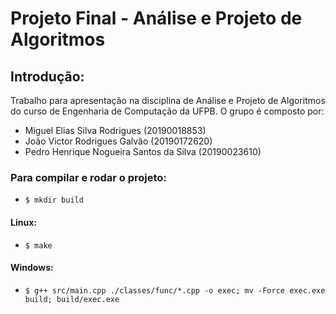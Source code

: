 # Projeto Final - Análise e Projeto de Algoritmos


## Introdução:

Trabalho para apresentação na disciplina de Análise e Projeto de Algoritmos do
curso de Engenharia de Computação da UFPB. O grupo é composto por:

- Miguel Elias Silva Rodrigues (20190018853)
- João Victor Rodrigues Galvão (20190172620)
- Pedro Henrique Nogueira Santos da Silva (20190023610)

### Para compilar e rodar o projeto:

* `$ mkdir build` 

#### Linux:

* `$ make` 

#### Windows:

* `$ g++ src/main.cpp ./classes/func/*.cpp -o exec; mv -Force exec.exe build; build/exec.exe`
